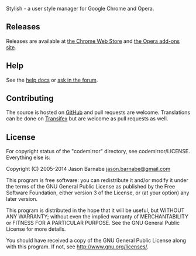 Stylish - a user style manager for Google Chrome and Opera.

## Releases

Releases are available at [the Chrome Web Store](https://chrome.google.com/webstore/detail/stylish/fjnbnpbmkenffdnngjfgmeleoegfcffe) and [the Opera add-ons site](https://addons.opera.com/en/extensions/details/stylish/).

## Help

See the [help docs](http://userstyles.org/help/stylish_chrome) or [ask in the forum](https://forum.userstyles.org).

## Contributing

The source is hosted on [GitHub](https://github.com/JasonBarnabe/stylish-chrome) and pull requests are welcome. Translations can be done on [Transifex](https://www.transifex.com/projects/p/stylish-for-chrome/) but are welcome as pull requests as well.

## License

For copyright status of the "codemirror" directory, see codemirror/LICENSE. Everything else is:

Copyright (C) 2005-2014 Jason Barnabe <jason.barnabe@gmail.com>

This program is free software: you can redistribute it and/or modify
it under the terms of the GNU General Public License as published by
the Free Software Foundation, either version 3 of the License, or
(at your option) any later version.

This program is distributed in the hope that it will be useful,
but WITHOUT ANY WARRANTY; without even the implied warranty of
MERCHANTABILITY or FITNESS FOR A PARTICULAR PURPOSE.  See the
GNU General Public License for more details.

You should have received a copy of the GNU General Public License
along with this program.  If not, see <http://www.gnu.org/licenses/>.
